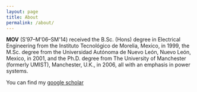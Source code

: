 ```yaml
---
layout: page
title: About
permalink: /about/
---
```


**MOV** (S’97–M'06–SM'14) received the B.Sc. (Hons) degree in Electrical Engineering from the Instituto Tecnológico de Morelia, Mexico, in 1999, the M.Sc. degree from the Universidad Autónoma de Nuevo León, Nuevo León, Mexico, in 2001, and the Ph.D. degree from The University of Manchester (formerly UMIST), Manchester, U.K., in 2006, all with an emphasis in power systems.  

You can find my
[google scholar](https://scholar.google.com/citations?user=N59nVKwAAAAJ&hl=en)
